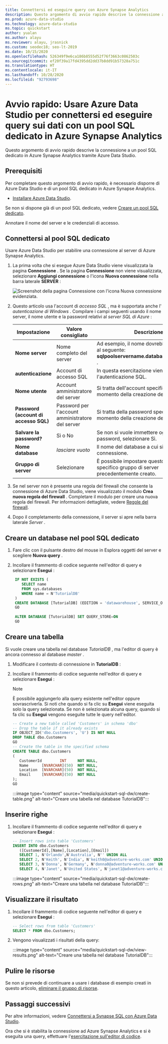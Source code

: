 ```yaml
---
title: Connettersi ed eseguire query con Azure Synapse Analytics
description: Questo argomento di avvio rapido descrive la connessione a un pool SQL dedicato in Azure Synapse Analytics tramite Azure Data Studio.
ms.prod: azure-data-studio
ms.technology: azure-data-studio
ms.topic: quickstart
author: yualan
ms.author: alayu
ms.reviewer: alayu, jrasnick
ms.custom: seodec18; seo-lt-2019
ms.date: 10/15/2020
ms.openlocfilehash: 526349f9e6ca186b8555d52f76f3663c0862503c
ms.sourcegitcommit: ef20f39a17fd4395dd2dd37b8dd91b57328a751c
ms.translationtype: HT
ms.contentlocale: it-IT
ms.lasthandoff: 10/28/2020
ms.locfileid: "92793698"
---
```

# <a name="quickstart-use-azure-data-studio-to-connect-and-query-data-using-a-dedicated-sql-pool-in-azure-synapse-analytics"></a>Avvio rapido: Usare Azure Data Studio per connettersi ed eseguire query sui dati con un pool SQL dedicato in Azure Synapse Analytics

Questo argomento di avvio rapido descrive la connessione a un pool SQL dedicato in Azure Synapse Analytics tramite Azure Data Studio.

## <a name="prerequisites"></a>Prerequisiti
Per completare questo argomento di avvio rapido, è necessario disporre di Azure Data Studio e di un pool SQL dedicato in Azure Synapse Analytics.

- [Installare Azure Data Studio](./download-azure-data-studio.md).

Se non si dispone già di un pool SQL dedicato, vedere [Creare un pool SQL dedicato](/azure/sql-data-warehouse/sql-data-warehouse-get-started-provision).

Annotare il nome del server e le credenziali di accesso.


## <a name="connect-to-your-dedicated-sql-pool"></a>Connettersi al pool SQL dedicato

Usare Azure Data Studio per stabilire una connessione al server di Azure Synapse Analytics.

1. La prima volta che si esegue Azure Data Studio viene visualizzata la pagina **Connessione** . Se la pagina **Connessione** non viene visualizzata, selezionare **Aggiungi connessione** o l'icona **Nuova connessione** nella barra laterale **SERVER** :
   
   ![Screenshot della pagina Connessione con l'icona Nuova connessione evidenziata.](media/quickstart-sql-dw/new-connection-icon.png)

2. Questo articolo usa l'account di *accesso SQL* , ma è supportata anche l' *autenticazione di Windows* . Compilare i campi seguenti usando il nome server, il nome utente e la password relativi al *server SQL di Azure* :

   |   Impostazione    | Valore consigliato | Descrizione |
   |--------------|-----------------|-------------| 
   | **Nome server** | Nome completo del server | Ad esempio, il nome dovrebbe essere simile al seguente: **sqlpoolservername.database.windows.net** . |
   | **autenticazione** | Account di accesso SQL| In questa esercitazione viene usata l'autenticazione SQL. |
   | **Nome utente** | Account amministratore del server | Si tratta dell'account specificato al momento della creazione del server. |
   | **Password (account di accesso SQL)** | Password per l'account amministratore del server | Si tratta della password specificata al momento della creazione del server. |
   | **Salvare la password?** | Sì o No | Se non si vuole immettere ogni volta la password, selezionare Sì. |
   | **Nome database** | *lasciare vuoto* | Il nome del database a cui si effettua la connessione. |
   | **Gruppo di server** | Selezionare <Default> | È possibile impostare questo campo su uno specifico gruppo di server precedentemente creato. | 

3. Se nel server non è presente una regola del firewall che consente la connessione di Azure Data Studio, viene visualizzato il modulo **Crea nuova regola del firewall** . Completare il modulo per creare una nuova regola del firewall. Per informazioni dettagliate, vedere [Regole del firewall](/azure/sql-database/sql-database-firewall-configure).

4. Dopo il completamento della connessione, il server si apre nella barra laterale *Server* .

## <a name="create-a-database-in-your-dedicated-sql-pool"></a>Creare un database nel pool SQL dedicato

1. Fare clic con il pulsante destro del mouse in Esplora oggetti del server e scegliere **Nuova query** .

2. Incollare il frammento di codice seguente nell'editor di query e selezionare **Esegui** :

   ```sql
    IF NOT EXISTS (
       SELECT name
       FROM sys.databases
       WHERE name = N'TutorialDB'
    )
    CREATE DATABASE [TutorialDB] (EDITION = 'datawarehouse', SERVICE_OBJECTIVE='DW100');
    GO  
    
    ALTER DATABASE [TutorialDB] SET QUERY_STORE=ON
    GO
   ```

## <a name="create-a-table"></a>Creare una tabella

Si vuole creare una tabella nel database *TutorialDB* , ma l'editor di query è ancora connesso al database *master* . 

1. Modificare il contesto di connessione in **TutorialDB** :

2. Incollare il frammento di codice seguente nell'editor di query e selezionare **Esegui** :

   > [!NOTE]
   > È possibile aggiungerlo alla query esistente nell'editor oppure sovrascriverla. Si noti che quando si fa clic su **Esegui** viene eseguita solo la query selezionata. Se non è selezionata alcuna query, quando si fa clic su **Esegui** vengono eseguite tutte le query nell'editor.

   ```sql
   -- Create a new table called 'Customers' in schema 'dbo'
   -- Drop the table if it already exists
   IF OBJECT_ID('dbo.Customers', 'U') IS NOT NULL
   DROP TABLE dbo.Customers
   GO
   -- Create the table in the specified schema
   CREATE TABLE dbo.Customers
   (
      CustomerId        INT     NOT NULL,
      Name      [NVARCHAR](50)  NOT NULL,
      Location  [NVARCHAR](50)  NOT NULL,
      Email     [NVARCHAR](50)  NOT NULL
   );
   GO
   ```

    :::image type="content" source="media/quickstart-sql-dw/create-table.png" alt-text="Creare una tabella nel database TutorialDB":::


## <a name="insert-rows"></a>Inserire righe

1. Incollare il frammento di codice seguente nell'editor di query e selezionare **Esegui** :

   ```sql
   -- Insert rows into table 'Customers'
   INSERT INTO dbo.Customers
      ([CustomerId],[Name],[Location],[Email])
      SELECT 1, N'Orlando',N'Australia', N'' UNION ALL
      SELECT 2, N'Keith', N'India', N'keith0@adventure-works.com' UNION ALL
      SELECT 3, N'Donna', N'Germany', N'donna0@adventure-works.com' UNION ALL
      SELECT 4, N'Janet', N'United States', N'janet1@adventure-works.com'
   ```

    :::image type="content" source="media/quickstart-sql-dw/create-rows.png" alt-text="Creare una tabella nel database TutorialDB":::

## <a name="view-the-result"></a>Visualizzare il risultato

1. Incollare il frammento di codice seguente nell'editor di query e selezionare **Esegui** :

   ```sql
   -- Select rows from table 'Customers'
   SELECT * FROM dbo.Customers;
   ```

2. Vengono visualizzati i risultati della query:

    :::image type="content" source="media/quickstart-sql-dw/view-results.png" alt-text="Creare una tabella nel database TutorialDB":::


## <a name="clean-up-resources"></a>Pulire le risorse

Se non si prevede di continuare a usare i database di esempio creati in questo articolo, [eliminare il gruppo di risorse](/azure/synapse-analytics/sql-data-warehouse/create-data-warehouse-portal#clean-up-resources).

## <a name="next-steps"></a>Passaggi successivi
Per altre informazioni, vedere [Connettersi a Synapse SQL con Azure Data Studio](https://docs.microsoft.com/azure/synapse-analytics/sql/get-started-azure-data-studio).

Ora che si è stabilita la connessione ad Azure Synapse Analytics e si è eseguita una query, effettuare l'[esercitazione sull'editor di codice](tutorial-sql-editor.md).